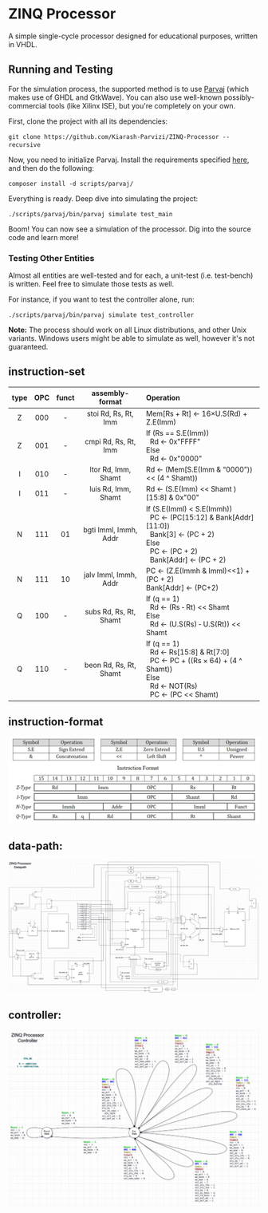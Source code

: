 # ZINQ Processor

A simple single-cycle processor designed for educational purposes, written in VHDL.

## Running and Testing

For the simulation process, the supported method is to use [Parvaj](https://github.com/machitgarha/parvaj) (which makes use of GHDL and GtkWave). You can also use well-known possibly-commercial tools (like Xilinx ISE), but you're completely on your own.

First, clone the project with all its dependencies:

```
git clone https://github.com/Kiarash-Parvizi/ZINQ-Processor --recursive
```

Now, you need to initialize Parvaj. Install the requirements specified [here](https://github.com/machitgarha/parvaj#requirements), and then do the following:

```
composer install -d scripts/parvaj/
```

Everything is ready. Deep dive into simulating the project:

```
./scripts/parvaj/bin/parvaj simulate test_main
```

Boom! You can now see a simulation of the processor. Dig into the source code and learn more!

### Testing Other Entities

Almost all entities are well-tested and for each, a unit-test (i.e. test-bench) is written. Feel free to simulate those tests as well.

For instance, if you want to test the controller alone, run:

```
./scripts/parvaj/bin/parvaj simulate test_controller
```

**Note:** The process should work on all Linux distributions, and other Unix variants. Windows users might be able to simulate as well, however it's not guaranteed.

## instruction-set
| type | OPC | funct | assembly-format | Operation |
| :--: | :-: | :---: | :-------------: | :------- |
| Z | 000 | ‐ | stoi Rd, Rs, Rt, Imm | Mem[Rs + Rt] ← 16×U.S(Rd) + Z.E(Imm) |
| Z | 001 | - | cmpi Rd, Rs, Rt, Imm | If (Rs == S.E(Imm))<br/>&nbsp;&nbsp;Rd ← 0x"FFFF"<br/>Else<br/>&nbsp;&nbsp;Rd ← 0x"0000"
| I | 010 | ‐ | ltor Rd, Imm, Shamt  | Rd ← (Mem[S.E(Imm & “0000”)) << (4 ^ Shamt))
| I | 011 | - | luis Rd, Imm, Shamt  | Rd ← (S.E(Imm) << Shamt )[15:8] & 0x"00"
| N | 111 | 01| bgti Imml, Immh, Addr | If (S.E(Imml) < S.E(Immh))<br/>&nbsp;&nbsp;PC ← (PC[15:12] & Bank[Addr][11:0])<br/>&nbsp;&nbsp;Bank[3] ← (PC + 2)<br/>Else<br/>&nbsp;&nbsp;PC ← (PC + 2)<br/>&nbsp;&nbsp;Bank[Addr] ← (PC + 2) |
| N | 111 | 10 | jalv Imml, Immh, Addr | PC ← (Z.E(Immh & Imml)<<1) + (PC + 2)<br/>Bank[Addr] ← (PC+2) |
| Q | 100 | - | subs Rd, Rs, Rt, Shamt | If (q == 1)<br/>&nbsp;&nbsp;Rd ← (Rs ‐ Rt) << Shamt<br/>Else<br/>&nbsp;&nbsp;Rd ← (U.S(Rs) ‐ U.S(Rt)) << Shamt |
Q | 110 | - | beon Rd, Rs, Rt, Shamt | If (q == 1)<br/>&nbsp;&nbsp;Rd ← Rs[15:8] & Rt[7:0]<br/>&nbsp;&nbsp;PC ← PC + ((Rs × 64) + (4 ^ Shamt))<br/>Else<br/>&nbsp;&nbsp;Rd ← NOT(Rs) <br/>&nbsp;&nbsp;PC ← (PC << Shamt) |

## instruction-format
![instruction-format](about/single-cycle/instruction-format.jpg)

## data-path:
![datapath](about/single-cycle/datapath.jpg)

## controller:
![controller](about/single-cycle/controller.jpg)
